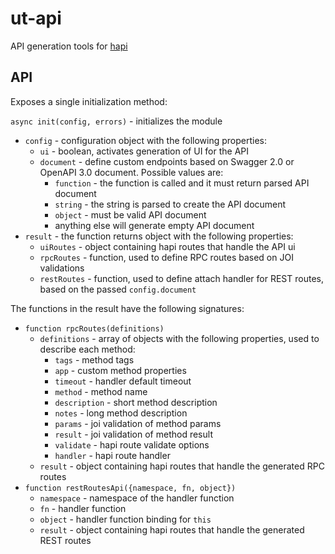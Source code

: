 # ut-api

API generation tools for [hapi](https://hapi.dev/)

## API

Exposes a single initialization method:

`async init(config, errors)` - initializes the module

- `config` - configuration object with the following properties:
  - `ui` - boolean, activates generation of UI for the API
  - `document` - define custom endpoints based on Swagger 2.0 or
    OpenAPI 3.0 document. Possible values are:
    - `function` - the function is called and it must return parsed API document
    - `string` - the string is parsed to create the API document
    - `object` - must be valid API document
    - anything else will generate empty API document
- `result` - the function returns object with the following properties:
  - `uiRoutes` - object containing hapi routes that handle the API ui
  - `rpcRoutes` - function, used to define RPC routes based on JOI validations
  - `restRoutes` - function, used to define attach handler for REST routes,
  based on the passed `config.document`

The functions in the result have the following signatures:

- `function rpcRoutes(definitions)`
  - `definitions` - array of objects with the following properties, used to
  describe each method:
    - `tags` - method tags
    - `app` - custom method properties
    - `timeout` - handler default timeout
    - `method` - method name
    - `description` - short method description
    - `notes` - long method description
    - `params` - joi validation of method params
    - `result` - joi validation of method result
    - `validate` - hapi route validate options
    - `handler` - hapi route handler
  - `result` - object containing hapi routes that handle the generated
  RPC routes
- `function restRoutesApi({namespace, fn, object})`
  - `namespace` - namespace of the handler function
  - `fn` - handler function
  - `object` - handler function binding for `this`
  - `result` - object containing hapi routes that handle the generated
  REST routes
